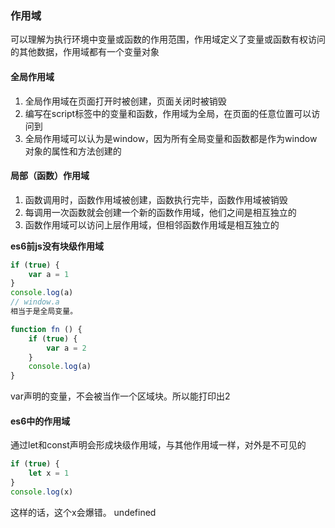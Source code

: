 ### 作用域
可以理解为执行环境中变量或函数的作用范围，作用域定义了变量或函数有权访问的其他数据，作用域都有一个变量对象

#### 全局作用域
1. 全局作用域在页面打开时被创建，页面关闭时被销毁
2. 编写在script标签中的变量和函数，作用域为全局，在页面的任意位置可以访问到
3. 全局作用域可以认为是window，因为所有全局变量和函数都是作为window对象的属性和方法创建的
#### 局部（函数）作用域
1. 函数调用时，函数作用域被创建，函数执行完毕，函数作用域被销毁
2. 每调用一次函数就会创建一个新的函数作用域，他们之间是相互独立的
3. 函数作用域可以访问上层作用域，但相邻函数作用域是相互独立的

**es6前js没有块级作用域**
```js
if (true) {
    var a = 1
}
console.log(a)
// window.a
相当于是全局变量。

function fn () {
    if (true) {
        var a = 2
    }
    console.log(a)
}
```
var声明的变量，不会被当作一个区域块。所以能打印出2

#### es6中的作用域
通过let和const声明会形成块级作用域，与其他作用域一样，对外是不可见的
```js
if (true) {
    let x = 1
}
console.log(x)
```
这样的话，这个x会爆错。 undefined
